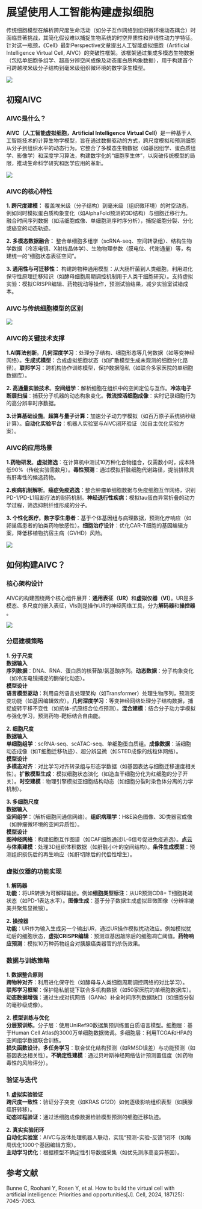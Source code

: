 # 展望使用人工智能构建虚拟细胞
传统细胞模型在解析跨尺度生命活动（如分子互作网络到组织微环境动态耦合）时面临显著挑战，其简化假设难以捕捉生物系统的时空异质性和非线性动力学特征。针对这一瓶颈，《Cell》最新Perspective文章提出人工智能虚拟细胞（Artificial Intelligence Virtual Cell, AIVC）​的突破性框架。该框架通过集成多模态生物数据（包括单细胞多组学、超高分辨空间成像及动态蛋白质构象数据），用于构建首个可跨越埃米级分子结构到毫米级组织微环境的数字孪生模型。  

![](展望使用人工智能构建虚拟细胞/展望使用人工智能构建虚拟细胞_2025-03-04-12-17-56.png)  

## 初窥AIVC
### AIVC是什么？
**AIVC（人工智能虚拟细胞，Artificial Intelligence Virtual Cell）​**​ 是一种基于人工智能技术的计算生物学模型，旨在通过数据驱动的方式，跨尺度模拟和预测细胞从分子到组织水平的动态行为。它整合了多模态生物数据（如基因组学、蛋白质组学、影像学）和深度学习算法，构建数字化的“细胞孪生体”，以突破传统模型的局限，推动生命科学研究和医学应用的革新。  

![](展望使用人工智能构建虚拟细胞/展望使用人工智能构建虚拟细胞_2025-03-04-12-59-43.png)  

### AIVC的核心特性
**1. ​跨尺度建模：** 覆盖​埃米级（分子结构）到毫米级（组织微环境）的时空动态，例如同时模拟蛋白质构象变化（如AlphaFold预测的3D结构）与细胞迁移行为。融合​时间序列数据（如活细胞成像、单细胞测序时序分析），捕捉细胞分裂、分化或癌变的动态轨迹。  

**​2. 多模态数据融合：** 整合​单细胞多组学（scRNA-seq、空间转录组）、结构生物学数据（冷冻电镜、X射线晶体学）、生物物理参数​（膜电位、代谢通量）等，构建统一的“细胞状态表征空间”。  

**3. ​通用性与可迁移性：** 构建跨物种通用模型：从大肠杆菌到人类细胞，利用进化保守性原理迁移知识（如酵母细胞周期调控机制用于人类干细胞研究）。支持虚拟实验：模拟CRISPR编辑、药物扰动等操作，预测试验结果，减少实验室试错成本。

### AIVC与传统细胞模型的区别
![](展望使用人工智能构建虚拟细胞/展望使用人工智能构建虚拟细胞_2025-03-04-12-38-02.png)  

### AIVC的关键技术支撑
**1. ​AI算法创新**。**​几何深度学习**：处理分子结构、细胞形态等几何数据（如等变神经网络）。**​生成式模型**：合成虚拟细胞状态（如扩散模型生成未观测的细胞分化路径）。**​联邦学习**：跨机构协作训练模型，保护数据隐私（如联合多家医院的单细胞数据库）。  

**2. 高通量实验技术**。**​空间组学​**：解析细胞在组织中的空间定位与互作。**​冷冻电子断层扫描**​：捕获分子机器的动态构象变化。**​微流控活细胞成像**：实时记录细胞行为的高分辨率时序数据。  

**3. ​计算基础设施**。**​超算与量子计算**：加速分子动力学模拟（如百万原子系统纳秒级计算）。**​自动化实验平台**：机器人实验室与AIVC闭环验证（如自主优化实验方案）。  

### AIVC的应用场景
**1. ​药物研发**。**​虚拟筛选**：在计算机中测试10万种化合物组合，仅需数小时，成本降低90%（传统实验需数月）。**​毒性预测**：通过模拟肝脏细胞代谢路径，提前排除具有肝毒性的候选药物。  

**2. ​疾病机制解析**。**​癌症免疫逃逸**：整合肿瘤单细胞数据与免疫细胞互作网络，识别PD-1/PD-L1阻断疗法的耐药机制。**​神经退行性疾病**：模拟tau蛋白异常折叠的动力学过程，筛选抑制纤维形成的分子。

**3. 个性化医疗**。**​数字孪生患者**：基于个体基因组与病理数据，预测化疗响应（如卵巢癌患者的铂类药物敏感性）。**​细胞治疗设计**：优化CAR-T细胞的基因编辑方案，降低移植物抗宿主病（GVHD）风险。  

![](展望使用人工智能构建虚拟细胞/展望使用人工智能构建虚拟细胞_2025-03-04-13-01-26.png)  

## 如何构建AIVC？
### 核心架构设计
AIVC的构建围绕两个核心组件展开：**​通用表征（UR）**​和**虚拟仪器（VI）**。UR是多模态、多尺度的嵌入表征，VIs则是操作UR的神经网络工具，分为**解码器**​和**操控器**​。   

![](展望使用人工智能构建虚拟细胞/展望使用人工智能构建虚拟细胞_2025-03-04-13-33-04.png)  

### 分层建模策略
**1. 分子尺度**   
**数据输入**  
**​序列数据**：DNA、RNA、蛋白质的核苷酸/氨基酸序列。**​动态数据**：分子构象变化（如冷冻电镜捕捉的酶催化动态）。  
**​模型设计**  
​**语言模型驱动**：利用自然语言处理架构（如Transformer）处理生物序列，预测突变功能（如基因编辑效应）。**​几何深度学习**：等变神经网络处理分子结构数据，捕捉旋转平移不变性（如抗体-抗原结合位点预测）。**​混合建模**：结合分子动力学模拟与强化学习，预测药物-靶标结合自由能。  

**2. 细胞尺度**  
**数据输入**  
**​单细胞组学**：scRNA-seq、scATAC-seq、单细胞蛋白质组。**​成像数据**：活细胞动态成像（如T细胞迁移轨迹）、超分辨显微（如STED成像的线粒体网络）。  
**​模型设计**  
**​多模态对齐**：对比学习对齐转录组与形态学数据（如基因表达与细胞迁移速度相关性）。**​扩散模型生成**：模拟细胞状态演化（如造血干细胞分化为红细胞的分子开关）。**时空建模**：物理引擎模拟亚细胞结构动态（如细胞分裂时染色体分离的力学机制）。  

**3. 多细胞尺度**  
**数据输入**  ​  
**​空间组学**：（解析细胞间通信网络）。**组织病理学**：H&E染色图像、3D类器官成像（如肿瘤微环境的空间异质性）。  
​**模型设计​**  
​**图神经网络**​：构建细胞互作图谱（如CAF细胞通过IL-6信号促进免疫逃逸）。**​点云与体素建模**：处理3D组织体积数据（如肝脏小叶的空间结构）。**​条件生成模型**：预测组织损伤后的再生响应（如肝切除后的代偿性增生）。  
### 虚拟仪器的功能实现
**1. 解码器**  
​**功能**：将UR转换为可解释输出。例如 **​细胞类型标注**：从UR预测CD8+ T细胞耗竭状态（如PD-1表达水平）。**​图像生成**：基于分子数据生成虚拟显微图像（分辨率媲美共聚焦显微镜）。  

​**2. 操控器**  
​**功能**：UR作为输入生成另一个输出UR，通过UR操作模拟扰动效应。例如模拟扰动后的细胞状态，**虚拟CRISPR编辑**：预测双基因敲除后的细胞凋亡阈值。**​药物响应预测**：模拟10万种药物组合对胰腺癌类器官的杀伤效果。  
### 数据与训练策略
**1. 数据整合原则**  
​**跨物种对齐**：利用进化保守性（如酵母与人类细胞周期调控网络的对比学习）。  
​**联邦学习框架**：保护隐私前提下联合多机构数据（如50家医院的单细胞数据库）。  
​**动态数据增强**：通过生成对抗网络（GANs）补全时间序列数据缺口（如细胞分裂的毫秒级成像）。  

**​2. 模型训练与优化**  
​**分层预训练**。​分子层：使用UniRef90数据集预训练蛋白质语言模型。​细胞层：基于Human Cell Atlas的3000万单细胞数据微调。​多细胞层：利用TCGA和HPA的空间组学数据联合训练。  
**​损失函数设计**。**​多任务学习**：联合优化结构预测（如RMSD误差）与功能预测（如基因表达相关性）。**​不确定性建模**：通过贝叶斯神经网络估计预测置信度（如药物毒性的风险评分）。  
### 验证与迭代
**1. 虚拟实验验证**  
​**跨尺度一致性**：验证分子突变（如KRAS G12D）如何逐级影响组织表型（如胰腺癌肝转移）。  
​**动态过程验证**：通过活细胞成像数据检验模型预测的细胞迁移轨迹。  

​**2. 真实实验闭环**   
​**自动化实验室**：AIVC与液体处理机器人联动，实现“预测-实验-反馈”闭环（如每周优化1000个基因编辑方案）。  
​**主动学习优化**：根据模型不确定性引导数据采集（如优先测序高变异基因）。  

## 参考文献
Bunne C, Roohani Y, Rosen Y, et al. How to build the virtual cell with artificial intelligence: Priorities and opportunities[J]. Cell, 2024, 187(25): 7045-7063.  